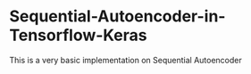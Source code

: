 # Sequential-Autoencoder-in-Tensorflow-Keras
This is a very basic implementation on Sequential Autoencoder
